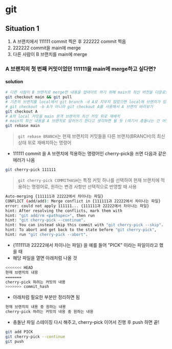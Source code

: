 # git
## Situation 1
1. A 브랜치에서 111111 commit 찍은 후 222222 commit 찍음
2. 222222 commit을 main에 merge
3. 다른 사람이 B 브랜치를 main에 merge
### A 브랜치의 첫 번째 커밋이었던 111111을 main에 merge하고 싶다면?
#### solution
```sh
# 다른 사람이 B 브랜치로 merge한 내용을 업데이트 하기 위해 main의 최신 버전을 다운로드
git checkout main && git pull
# 기존의 브랜치를 local에서 git branch -d A로 지우지 않았으면 local에 브랜치가 있을 것이므로
# git checkout -b A가 아니라 git checkout A를 사용해서 A 브랜치 바라보기
git checkout A
# A의 local 커밋을 main 원격 브랜치의 최신 커밋 위로 재배치
# main의 최신 내용을 A 브랜치로 덮어쓰기 한다고 생각하면 될 듯 (여기서 충돌나는 건 어떻게 해결하는지 확인해보기)
git rebase main
```
> `git rebase BRANCH`는 현재 브랜치의 커밋들을 다른 브랜치(BRANCH)의 최신 상태 위로 재배치하는 명령어
- 111111 commit 을 A 브랜치에 적용하는 명령어인 cherry-pick을 쓰면 다음과 같은 에러가 나옴
```sh
git cherry-pick 111111
```
> `git cherry-pick COMMITHASH`는 특정 커밋 하나를 선택하여 현재 브랜치에 적용하는 명령어로, 원하는 변경 사항만 선택적으로 반영할 때 사용
```sh
Auto-merging {111111과 22222에서 차이나는 파일}
CONFLICT (add/add): Merge conflict in {111111과 22222에서 차이나는 파일}
error: could not apply 111111... {111111과 22222에서 차이나는 파일}
hint: After resolving the conflicts, mark them with
hint: "git add/rm <pathspec>", then run
hint: "git cherry-pick --continue".
hint: You can instead skip this commit with "git cherry-pick --skip".
hint: To abort and get back to the state before "git cherry-pick",
hint: run "git cherry-pick --abort".
```
- {111111과 22222에서 차이나는 파일} 을 예를 들어 "PICK" 이라는 파일이라고 했을 때
- 해당 파일을 열면 아래처럼 나올 것
```sh
<<<<<<< HEAD
현재 브랜치의 내용
=======
cherry-pick 하려는 커밋의 내용
>>>>>>> commit_hash
```
- 아래처럼 필요한 부분만 정리하면 됨
```sh
현재 브랜치의 내용 중 원하는 내용
cherry-pick 하려는 커밋의 내용 중 원하는 내용
```
- 충돌난 파일 스테이징 다시 해주고, cherry-pick 이어서 진행 후 push 하면 끝!
```sh
git add PICK
git cherry-pick --continue
git push
```
